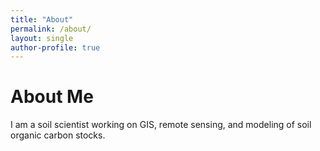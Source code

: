 ```yaml
---
title: "About"
permalink: /about/
layout: single
author-profile: true
---
```


# About Me

I am a soil scientist working on GIS, remote sensing, and modeling of soil organic carbon stocks.
